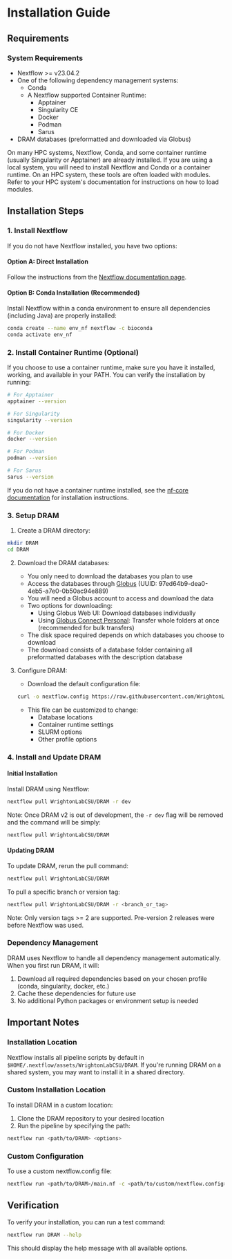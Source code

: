 # Installation Guide

## Requirements

### System Requirements
* Nextflow >= v23.04.2
* One of the following dependency management systems:
  * Conda
  * A Nextflow supported Container Runtime:
    * Apptainer
    * Singularity CE
    * Docker
    * Podman
    * Sarus
* DRAM databases (preformatted and downloaded via Globus)

On many HPC systems, Nextflow, Conda, and some container runtime (usually Singularity or Apptainer) are already installed. If you are using a local system, you will need to install Nextflow and Conda or a container runtime. On an HPC system, these tools are often loaded with modules. Refer to your HPC system's documentation for instructions on how to load modules.

## Installation Steps

### 1. Install Nextflow

If you do not have Nextflow installed, you have two options:

#### Option A: Direct Installation
Follow the instructions from the [Nextflow documentation page](https://www.nextflow.io/docs/stable/install.html).

#### Option B: Conda Installation (Recommended)
Install Nextflow within a conda environment to ensure all dependencies (including Java) are properly installed:
```bash
conda create --name env_nf nextflow -c bioconda
conda activate env_nf
```

### 2. Install Container Runtime (Optional)

If you choose to use a container runtime, make sure you have it installed, working, and available in your PATH. You can verify the installation by running:

```bash
# For Apptainer
apptainer --version

# For Singularity
singularity --version

# For Docker
docker --version

# For Podman
podman --version

# For Sarus
sarus --version
```

If you do not have a container runtime installed, see the [nf-core documentation](https://nf-co.re/docs/usage/getting_started/installation#pipeline-software) for installation instructions.

### 3. Setup DRAM

1. Create a DRAM directory:
```bash
mkdir DRAM
cd DRAM
```

2. Download the DRAM databases:
   - You only need to download the databases you plan to use
   - Access the databases through [Globus](https://app.globus.org/file-manager?origin_id=97ed64b9-dea0-4eb5-a7e0-0b50ac94e889) (UUID: 97ed64b9-dea0-4eb5-a7e0-0b50ac94e889)
   - You will need a Globus account to access and download the data
   - Two options for downloading:
     * Using Globus Web UI: Download databases individually
     * Using [Globus Connect Personal](https://docs.globus.org/globus-connect-personal/install/): Transfer whole folders at once (recommended for bulk transfers)
   - The disk space required depends on which databases you choose to download
   - The download consists of a database folder containing all preformatted databases with the description database

3. Configure DRAM:
   - Download the default configuration file:
   ```bash
   curl -o nextflow.config https://raw.githubusercontent.com/WrightonLabCSU/DRAM/refs/heads/dev/nextflow.config
   ```
   - This file can be customized to change:
     * Database locations
     * Container runtime settings
     * SLURM options
     * Other profile options

### 4. Install and Update DRAM

#### Initial Installation
Install DRAM using Nextflow:
```bash
nextflow pull WrightonLabCSU/DRAM -r dev
```

Note: Once DRAM v2 is out of development, the `-r dev` flag will be removed and the command will be simply:
```bash
nextflow pull WrightonLabCSU/DRAM
```

#### Updating DRAM
To update DRAM, rerun the pull command:
```bash
nextflow pull WrightonLabCSU/DRAM
```

To pull a specific branch or version tag:
```bash
nextflow pull WrightonLabCSU/DRAM -r <branch_or_tag>
```

Note: Only version tags >= 2 are supported. Pre-version 2 releases were before Nextflow was used.

### Dependency Management
DRAM uses Nextflow to handle all dependency management automatically. When you first run DRAM, it will:
1. Download all required dependencies based on your chosen profile (conda, singularity, docker, etc.)
2. Cache these dependencies for future use
3. No additional Python packages or environment setup is needed

## Important Notes

### Installation Location
Nextflow installs all pipeline scripts by default in `$HOME/.nextflow/assets/WrightonLabCSU/DRAM`. If you're running DRAM on a shared system, you may want to install it in a shared directory.

### Custom Installation Location
To install DRAM in a custom location:
1. Clone the DRAM repository to your desired location
2. Run the pipeline by specifying the path:
```bash
nextflow run <path/to/DRAM> <options>
```

### Custom Configuration
To use a custom nextflow.config file:
```bash
nextflow run <path/to/DRAM>/main.nf -c <path/to/custom/nextflow.config> <options>
```

## Verification

To verify your installation, you can run a test command:
```bash
nextflow run DRAM --help
```

This should display the help message with all available options.